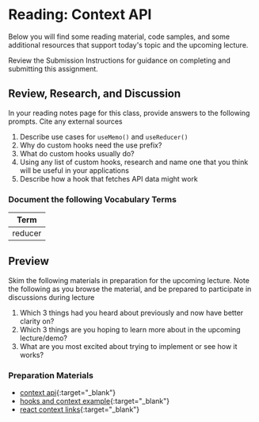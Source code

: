 # Reading: Context API

Below you will find some reading material, code samples, and some additional resources that support today's topic and the upcoming lecture.

Review the Submission Instructions for guidance on completing and submitting this assignment.

## Review, Research, and Discussion

In your reading notes page for this class, provide answers to the following prompts. Cite any external sources

1. Describe use cases for `useMemo()` and `useReducer()`
1. Why do custom hooks need the use prefix?
1. What do custom hooks usually do?
1. Using any list of custom hooks, research and name one that you think will be useful in your applications
1. Describe how a hook that fetches API data might work

### Document the following Vocabulary Terms

| Term                            |
| ------------------------------- |
| reducer                         |

## Preview

Skim the following materials in preparation for the upcoming lecture. Note the following as you browse the material, and be prepared to participate in discussions during lecture

1. Which 3 things had you heard about previously and now have better clarity on?
1. Which 3 things are you hoping to learn more about in the upcoming lecture/demo?
1. What are you most excited about trying to implement or see how it works?

### Preparation Materials

- [context api](https://reactjs.org/docs/context.html){:target="_blank"}
- [hooks and context example](https://medium.com/swlh/snackbars-in-react-an-exercise-in-hooks-and-context-299b43fd2a2b){:target="_blank"}
- [react context links](https://github.com/diegohaz/awesome-react-context){:target="_blank"}
